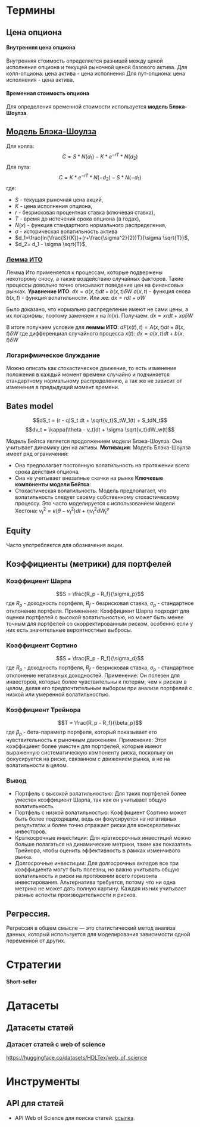 # Термины
## Цена опциона
#### Внутренняя цена опциона
Внутренняя стоимость определяется разницей между ценой исполнения опциона и текущей рыночной ценой базового актива. 
Для колл-опциона: цена актива - цена исполнения
Для пут-опциона: цена исполнения - цена актива.
#### Временная стоимость опциона
Для определения временной стоимости используется **модель Блэка-Шоулза**.
## [Модель Блэка-Шоулза](https://habr.com/ru/articles/552194/)
Для колла:
$$C = S * N(d_1) - K * e^{-rT} * N(d_2)$$
Для пута:
$$C =  K * e^{-rT} * N(-d_2) - S * N(-d_1)$$
где:
- $S$ - текущая рыночная цена акций,
- $K$ - цена исполнения опциона,
- $r$ - безрисковая процентная ставка (ключевая ставка),
- $T$ - время до истечения срока опциона (в годах),
- $N(x)$ - функция стандартного нормального распределения,
- $\sigma$ - историческая волатильность актива
- $d_1=\frac{ln{\frac{S}{K}}+(r+\frac{\sigma^2}{2})T}{\sigma \sqrt{T}}$​,
-  $d_2= d_1 - \sigma \sqrt{T}$​,

### [Лемма ИТО](https://habr.com/ru/articles/549202/)
Лемма Ито применяется к процессам, которые подвержены некоторому сносу, а также воздействию случайных факторов. Такие процессы довольно точно описывают поведение цен на финансовых рынках.
**Уравнение ИТО**:
$dx = a(x,t)dt + b(x,t)\delta W$
$a(x,t)$ - функция снова $b(x,t)$ - функция волатильности. Или же:
$dx = rdt + \sigma W$

Было доказано, что нормально распределение имеют не сами цены, а их логарифмы, поэтому заменяем $x$ на $ln(x)$. Получаем:
$dx = xrdt + x\sigma\delta W$

В итоге получаем условие для **леммы ИТО**:
$dF(x(t), t) = A(x,t)dt + B(x,t)\delta W$
где дифференциал случайного процесса $x(t)$:
$dx = a(x,t)dt + b(x,t)\delta W$

### Логарифмическое блуждание
Можно описать как стохастическое движение, то есть изменение положения в каждый момент времени случайно и подчиняется стандартному нормальному распределению, а так же не зависит от изменения в предыдущий момент времени.

## Bates model
$$dS_t = (r - q)S_t dt + \sqrt{v_t}S_tW_1(t) + S_tdN_t$$
$$dv_t = \kappa(\theta - v_t)dt + \sigma \sqrt{v_t}dW_w(t)$$

Модель Бейтса является продолжением модели Блэка-Шоулза. Она учитывает динамику цен на активы.
**Мотивация**:
Модель Блэка-Шоулза имеет ряд ограничений:  
  - Она предполагает постоянную волатильность на протяжении всего срока действия опциона.  
- Она не учитывает внезапные скачки на рынке
**Ключевые компоненты модели Бейтса**:
- Стохастическая волатильность.
  Модель предполагает, что волатильность следует своему собственному стохастическому процессу. Это часто моделируется с использованием модели Хестона:
  $v_t^2 = \kappa(\theta - v_t^2)dt + \eta v_t^2 dW_t^{\sigma}$

## Equity
Часто употребляется для обозначения акции.

## Коэффициенты (метрики) для портфелей
### Коэффициент Шарпа
$$S = \frac{R_p - R_f}{\sigma_p}$$
где $R_p$ - доходность портфеля, $R_f$ - безрисковая ставка, $\sigma_p$ - стандартное отклонение портфеля.
Применение: Коэффициент Шарпа подходит для оценки портфелей с высокой волатильностью, но может быть менее точным для портфелей со скорректированным риском, особенно если у них есть значительные вероятностные выбросы.
### Коэффициент Сортино
$$S = \frac{R_p - R_f}{\sigma_d}$$
где $R_p$ - доходность портфеля, $R_f$ - безрисковая ставка, $\sigma_p$ - стандартное отклонение негативных доходностей.
Применение: Он полезен для инвесторов, которые более чувствительны к потерям, чем к рискам в целом, делая его предпочтительным выбором при анализе портфелей с низкой или умеренной волатильностью.
### Коэффициент Трейнора
$$T = \frac{R_p - R_f}{\beta_p}$$
где $\beta_p$ - бета-параметр портфеля, который показывает его чувствительность к рыночным движениям.
Применение: Этот коэффициент более уместен для портфелей, которые имеют выраженную систематическую компоненту риска, поскольку он фокусируется на риске, связанном с движением рынка, а не на волатильности в целом.
### Вывод
- Портфель с высокой волатильностью: Для таких портфелей более уместен коэффициент Шарпа, так как он учитывает общую волатильность.
- Портфель с низкой волатильностью: Коэффициент Сортино может быть более подходящим, ведь он фокусируется на негативных результатах и более точно отражает риски для консервативных инвесторов.
- Краткосрочные инвестиции: Для краткосрочных инвестиций можно больше полагаться на динамические метрики, такие как показатель Трейнора, чтобы оценить эффективность в рамках изменчивого рынка.
- Долгосрочные инвестиции: Для долгосрочных вкладов все три коэффициента могут быть полезны, но важно учитывать общую волатильность и риски на протяжении всего горизонта инвестирования.
Альтернатива требуется, потому что ни одна метрика не может дать полную картину. Каждая из них учитывает разные аспекты производительности и рисков.

## Регрессия.
Регрессия в общем смысле — это статистический метод анализа данных, который используется для моделирования зависимости одной переменной от других.
# Стратегии
#### Short-seller

# Датасеты
## Датасеты статей
### Датасет статей с web of science
https://huggingface.co/datasets/HDLTex/web_of_science
# Инструменты
## API для статей
- API Web of Science для поиска статей. [ссылка](https://developer.clarivate.com/apis/wos-starter).